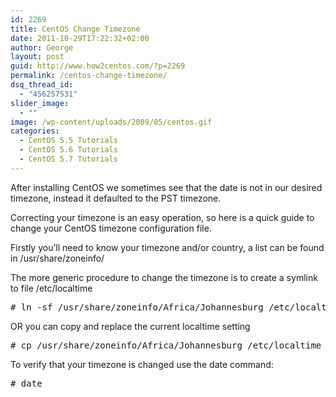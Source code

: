 ```yaml
---
id: 2269
title: CentOS Change Timezone
date: 2011-10-29T17:22:32+02:00
author: George
layout: post
guid: http://www.how2centos.com/?p=2269
permalink: /centos-change-timezone/
dsq_thread_id:
  - "456257531"
slider_image:
  - ""
image: /wp-content/uploads/2009/05/centos.gif
categories:
  - CentOS 5.5 Tutorials
  - CentOS 5.6 Tutorials
  - CentOS 5.7 Tutorials
---
```

After installing CentOS we sometimes see that the date is not in our desired timezone, instead it defaulted to the PST timezone.

Correcting your timezone is an easy operation, so here is a quick guide to change your CentOS timezone configuration file. 

Firstly you&#8217;ll need to know your timezone and/or country, a list can be found in /usr/share/zoneinfo/

The more generic procedure to change the timezone is to create a symlink to file /etc/localtime

<pre class="toolbar:2 nums:false nums-toggle:false theme:github font:droid-sans-mono whitespace-before:1 whitespace-after:1 lang:default decode:true"># ln -sf /usr/share/zoneinfo/Africa/Johannesburg /etc/localtime
</pre>

OR you can copy and replace the current localtime setting

<pre class="toolbar:2 nums:false nums-toggle:false theme:github font:droid-sans-mono whitespace-before:1 whitespace-after:1 lang:default decode:true"># cp /usr/share/zoneinfo/Africa/Johannesburg /etc/localtime
</pre>

To verify that your timezone is changed use the date command:

<pre class="toolbar:2 nums:false nums-toggle:false theme:github font:droid-sans-mono whitespace-before:1 whitespace-after:1 lang:default decode:true"># date
</pre>